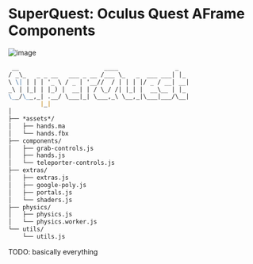 # SuperQuest: Oculus Quest AFrame Components

![image](https://www.repostatus.org/badges/latest/wip.svg)

```md
 __                        ____                _
/ _\_   _ _ __   ___ _ __ /___ \_   _  ___ ___| |_
\ \| | | | '_ \ / _ | '__//  / | | | |/ _ / __| __|
_\ | |_| | |_) |  __| | / \_/ /| |_| |  __\__ | |_
\__/\__,_| .__/ \___|_| \___,_\ \__,_|\___|___/\__|
         |_|
│
├── *assets*/
│   ├── hands.ma
│   └── hands.fbx
├── components/
│   ├── grab-controls.js
│   ├── hands.js
│   └── teleporter-controls.js
├── extras/
│   ├── extras.js
│   ├── google-poly.js
│   ├── portals.js
│   └── shaders.js
├── physics/
│   ├── physics.js
│   └── physics.worker.js
└── utils/
    └── utils.js
```

TODO: basically everything
